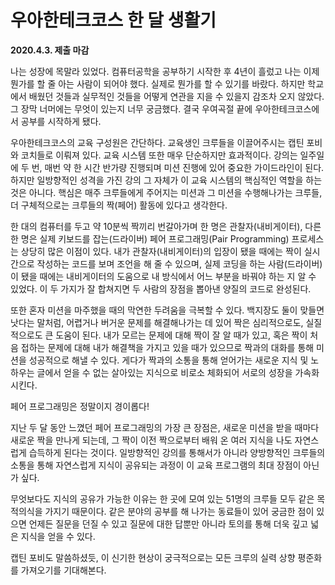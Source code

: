 # 우아한테크코스 한 달 생활기

**2020.4.3. 제출 마감** 

나는 성장에 목말라 있었다. 컴퓨터공학을 공부하기 시작한 후 4년이 흘렀고 나는 이제 뭔가를 할 줄 아는 사람이 되어야 했다. 실제로 뭔가를 할 수 있기를 바랐다. 하지만 학교에서 배웠던 것들과 실무적인 것들을 어떻게 연관을 지을 수 있을지 감조차 오지 않았다. 그 장막 너머에는 무엇이 있는지 너무 궁금했다. 결국 우여곡절 끝에 우아한테크코스에서 공부를 시작하게 됐다.   



우아한테크코스의 교육 구성원은 간단하다. 교육생인 크루들을 이끌어주시는 캡틴 포비와 코치들로 이뤄져 있다. 교육 시스템 또한 매우 단순하지만 효과적이다. 강의는 일주일에 두 번, 매번 약 한 시간 반가량 진행되며 미션 진행에 있어 중요한 가이드라인이 된다. 하지만 일방향적인 성격을 가진 강의 그 자체가 이 교육 시스템의 핵심적인 역할을 하는 것은 아니다. 핵심은 매주 크루들에게 주어지는 미션과 그 미션을 수행해나가는 크루들, 더 구체적으로는 크루들의 짝(페어) 활동에 있다고 생각한다.   



한 대의 컴퓨터를 두고 약 10분씩 짝끼리 번갈아가며 한 명은 관찰자(내비게이터), 다른 한 명은 실제 키보드를 잡는(드라이버) 페어 프로그래밍(Pair Programming) 프로세스는 상당히 많은 이점이 있다. 내가 관찰자(내비게이터)의 입장이 됐을 때에는 짝이 실시간으로 작성하는 코드를 보며 조언을 해 줄 수 있으며, 실제 코딩을 하는 사람(드라이버)이 됐을 때에는 내비게이터의 도움으로 내 방식에서 어느 부분을 바꿔야 하는 지 알 수 있었다. 이 두 가지가 잘 합쳐지면 두 사람의 장점을 뽑아낸 양질의 코드로 완성된다.  



또한 혼자 미션을 마주했을 때의 막연한 두려움을 극복할 수 있다. 백지장도 둘이 맞들면 낫다는 말처럼, 어렵거나 버거운 문제를 해결해나가는 데 있어 짝은 심리적으로도, 실질적으로도 큰 도움이 된다. 내가 모르는 문제에 대해 짝이 잘 알 때가 있고, 혹은 짝이 처음 접하는 문제에 대해 내가 해결책을 가지고 있을 때가 있으므로 짝과의 대화를 통해 미션을 성공적으로 해낼 수 있다. 게다가 짝과의 소통을 통해 얻어가는 새로운 지식 및 노하우는 글에서 얻을 수 없는 살아있는 지식으로 비로소 체화되어 서로의 성장을 가속화시킨다.   



페어 프로그래밍은 정말이지 경이롭다!  



지난 두 달 동안 느꼈던 페어 프로그래밍의 가장 큰 장점은, 새로운 미션을 받을 때마다 새로운 짝을 만나게 되는데, 그 짝이 이전 짝으로부터 배워 온 여러 지식을 나도 자연스럽게 습득하게 된다는 것이다. 일방향적인 강의를 통해서가 아니라 양방향적인 크루들의 소통을 통해 자연스럽게 지식이 공유되는 과정이 이 교육 프로그램의 최대 장점이 아닌가 싶다.  



무엇보다도 지식의 공유가 가능한 이유는 한 곳에 모여 있는 51명의 크루들 모두 같은 목적의식을 가지기 때문이다. 같은 분야의 공부를 해 나가는 동료들이 있어 궁금한 점이 있으면 언제든 질문을 던질 수 있고 질문에 대한 답뿐만 아니라 토의를 통해 더욱 깊고 넓은 지식을 얻을 수 있다.   



캡틴 포비도 말씀하셨듯, 이 신기한 현상이 궁극적으로는 모든 크루의 실력 상향 평준화를 가져오기를 기대해본다.  